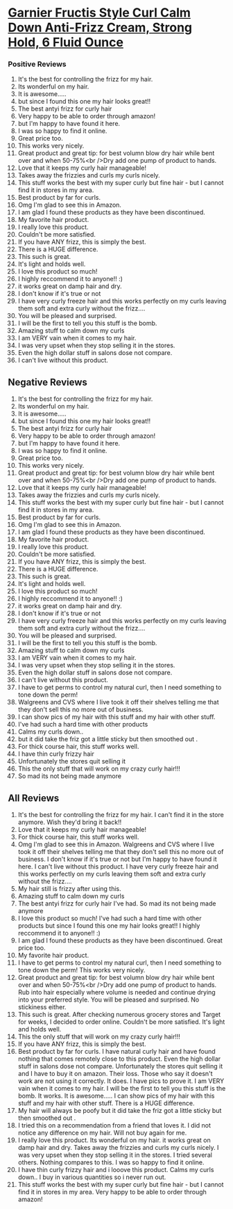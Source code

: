 # [Garnier Fructis Style Curl Calm Down Anti-Frizz Cream, Strong Hold, 6 Fluid Ounce](https://products.checkmycream.com/products/Garnier-Fructis-Style-Curl-Calm-Down-Anti-Frizz-Cream-Strong-Hold-6-Fluid-Ounce.html)

### Positive Reviews

<ol>
      <li>It&#x27;s the best for controlling the frizz for my hair.</li>
      <li>Its wonderful on my hair.</li>
      <li>It is awesome.....</li>
      <li>but since I found this one my hair looks great!!  </li>
      <li>The best antyi frizz for curly hair</li>
      <li>Very happy to be able to order through amazon!</li>
      <li>but I&#x27;m happy to have found it here.</li>
      <li>I was so happy to find it online.</li>
      <li>Great price too.</li>
      <li>This works very nicely.</li>
      <li>Great product and great tip:  for best volumn blow dry hair while bent over and when 50-75%&lt;br /&gt;Dry add one pump of product to hands.  </li>
      <li>Love that it keeps my curly hair manageable!</li>
      <li>Takes away the frizzies and curls my curls nicely.  </li>
      <li>This stuff works the best with my super curly but fine hair - but I cannot find it in stores in my area.  </li>
      <li>Best product by far for curls.</li>
      <li>Omg I&#x27;m glad to see this in Amazon.</li>
      <li>I am glad I found these products as they have been discontinued.</li>
      <li>My favorite hair product.</li>
      <li>I really love this product.</li>
      <li>Couldn&#x27;t be more satisfied.  </li>
      <li>If you have ANY frizz, this is simply the best.</li>
      <li>There is a HUGE difference.</li>
      <li>This such is great.  </li>
      <li>It&#x27;s light and holds well.</li>
      <li>I love this product so much!  </li>
      <li>I highly reccommend it to anyone!! :)</li>
      <li>it works great on damp hair and dry.</li>
      <li>I don&#x27;t know if it&#x27;s true or not</li>
      <li>I have very curly freeze hair and this works perfectly on my curls leaving them soft and extra curly without the frizz....</li>
      <li>You will be pleased and surprised.  </li>
      <li>I will be the first to tell you this stuff is the bomb.</li>
      <li>Amazing stuff to calm down my curls</li>
      <li>I am VERY vain when it comes to my hair.</li>
      <li>I was very upset when they stop selling it in the stores.</li>
      <li>Even the high dollar stuff in salons dose not compare.</li>
      <li>I can&#x27;t live without this product.</li>
</ol>


<h2>Negative Reviews</h2>
<ol>
<li> It&#x27;s the best for controlling the frizz for my hair.</li>
<li> Its wonderful on my hair.</li>
<li> It is awesome.....</li>
<li> but since I found this one my hair looks great!!  </li>
<li> The best antyi frizz for curly hair</li>
<li> Very happy to be able to order through amazon!</li>
<li> but I&#x27;m happy to have found it here.</li>
<li> I was so happy to find it online.</li>
<li> Great price too.</li>
<li> This works very nicely.</li>
<li> Great product and great tip:  for best volumn blow dry hair while bent over and when 50-75%&lt;br /&gt;Dry add one pump of product to hands.  </li>
<li> Love that it keeps my curly hair manageable!</li>
<li> Takes away the frizzies and curls my curls nicely.  </li>
<li> This stuff works the best with my super curly but fine hair - but I cannot find it in stores in my area.  </li>
<li> Best product by far for curls.</li>
<li> Omg I&#x27;m glad to see this in Amazon.</li>
<li> I am glad I found these products as they have been discontinued.</li>
<li> My favorite hair product.</li>
<li> I really love this product.</li>
<li> Couldn&#x27;t be more satisfied.  </li>
<li> If you have ANY frizz, this is simply the best.</li>
<li> There is a HUGE difference.</li>
<li> This such is great.  </li>
<li> It&#x27;s light and holds well.</li>
<li> I love this product so much!  </li>
<li> I highly reccommend it to anyone!! :)</li>
<li> it works great on damp hair and dry.</li>
<li> I don&#x27;t know if it&#x27;s true or not</li>
<li> I have very curly freeze hair and this works perfectly on my curls leaving them soft and extra curly without the frizz....</li>
<li> You will be pleased and surprised.  </li>
<li> I will be the first to tell you this stuff is the bomb.</li>
<li> Amazing stuff to calm down my curls</li>
<li> I am VERY vain when it comes to my hair.</li>
<li> I was very upset when they stop selling it in the stores.</li>
<li> Even the high dollar stuff in salons dose not compare.</li>
<li> I can&#x27;t live without this product.</li>
<li> I have to get perms to control my natural curl, then I need something to tone down the perm!</li>
<li> Walgreens and CVS where I live took it off their shelves telling me that they don&#x27;t sell this no more out of business.</li>
<li> I can show pics of my hair with this stuff and my hair with other stuff.</li>
<li> I&#x27;ve had such a hard time with other products</li>
<li> Calms my curls down..</li>
<li> but it did take the friz got a little sticky but  then smoothed out .</li>
<li> For thick course hair, this stuff works well.</li>
<li> I have thin curly frizzy hair</li>
<li> Unfortunately the stores quit selling it</li>
<li> This the only stuff that will work on my crazy curly hair!!!</li>
<li> So mad its not being made anymore</li>
</ol>

<h2>All Reviews</h2>

<ol>
    <li> It&#x27;s the best for controlling the frizz for my hair. I can&#x27;t find it in the store anymore. Wish they&#x27;d bring it back!!</li>
    <li> Love that it keeps my curly hair manageable!</li>
    <li> For thick course hair, this stuff works well.</li>
    <li> Omg I&#x27;m glad to see this in Amazon. Walgreens and CVS where I live took it off their shelves telling me that they don&#x27;t sell this no more out of business. I don&#x27;t know if it&#x27;s true or not but I&#x27;m happy to have found it here. I can&#x27;t live without this product. I have very curly freeze hair and this works perfectly on my curls leaving them soft and extra curly without the frizz....</li>
    <li> My hair still is frizzy after using this.</li>
    <li> Amazing stuff to calm down my curls</li>
    <li> The best antyi frizz for curly hair I&#x27;ve had. So mad its not being made anymore</li>
    <li> I love this product so much!  I&#x27;ve had such a hard time with other products but since I found this one my hair looks great!!  I highly reccommend it to anyone!! :)</li>
    <li> I am glad I found these products as they have been discontinued. Great price too.</li>
    <li> My favorite hair product.</li>
    <li> I have to get perms to control my natural curl, then I need something to tone down the perm! This works very nicely.</li>
    <li> Great product and great tip:  for best volumn blow dry hair while bent over and when 50-75%&lt;br /&gt;Dry add one pump of product to hands.  Rub into hair especially where volume is needed and continue drying into your preferred style.  You will be pleased and surprised.  No stickiness either.</li>
    <li> This such is great.  After checking numerous grocery stores and Target for weeks, I decided to order online.  Couldn&#x27;t be more satisfied.  It&#x27;s light and holds well.</li>
    <li> This the only stuff that will work on my crazy curly hair!!!</li>
    <li> If you have ANY frizz, this is simply the best.</li>
    <li> Best product by far for curls. I have natural curly hair and have found nothing that comes remotely close to this product. Even the high dollar stuff in salons dose not compare. Unfortunately the stores quit selling it and I have to buy it on amazon. Their loss. Those who say it doesn&#x27;t work are not using it correctly. It does. I have pics to prove it. I am VERY vain when it comes to my hair. I will be the first to tell you this stuff is the bomb. It works. It is awesome..... I can show pics of my hair with this stuff and my hair with other stuff. There is a HUGE difference.</li>
    <li> My hair will always be poofy but it did take the friz got a little sticky but  then smoothed out .</li>
    <li> I tried this on a recommendation from a friend that loves it. I did not notice any difference on my hair. Will not buy again for me.</li>
    <li> I really love this product. Its wonderful on my hair. it works great on damp hair and dry. Takes away the frizzies and curls my curls nicely.  I was very upset when they stop selling it in the stores. I tried several others. Nothing compares to this. I was so happy to find it online.</li>
    <li> I have thin curly frizzy hair and i looove this product. Calms my curls down.. I buy in various quantities so i never run out.</li>
    <li> This stuff works the best with my super curly but fine hair - but I cannot find it in stores in my area.  Very happy to be able to order through amazon!</li>
</ol>




